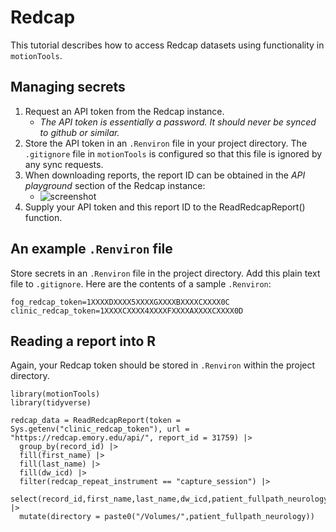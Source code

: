 Redcap
====================================
This tutorial describes how to access Redcap datasets using functionality in `motionTools`.

## Managing secrets
1. Request an API token from the Redcap instance.
    * *The API token is essentially a password. It should never be synced to github or similar.*
2. Store the API token in an `.Renviron` file in your project directory. The `.gitignore` file in `motionTools` is configured so that this file is ignored by any sync requests.
3. When downloading reports, the report ID can be obtained in the *API playground* section of the Redcap instance:
    * ![screenshot](https://github.com/jlucasmckay/motionTools/blob/main/media/secrets.png)
4. Supply your API token and this report ID to the ReadRedcapReport() function.

## An example `.Renviron` file

Store secrets in an `.Renviron` file in the project directory. Add this plain text file to `.gitignore`. Here are the contents of a sample `.Renviron`:

```
fog_redcap_token=1XXXXDXXXX5XXXXGXXXXBXXXXCXXXX0C
clinic_redcap_token=1XXXXCXXXX4XXXXFXXXXAXXXXCXXXX0D
```

## Reading a report into R

Again, your Redcap token should be stored in `.Renviron` within the project directory.

```
library(motionTools)
library(tidyverse)

redcap_data = ReadRedcapReport(token = Sys.getenv("clinic_redcap_token"), url = "https://redcap.emory.edu/api/", report_id = 31759) |> 
  group_by(record_id) |> 
  fill(first_name) |> 
  fill(last_name) |> 
  fill(dw_icd) |> 
  filter(redcap_repeat_instrument == "capture_session") |> 
  select(record_id,first_name,last_name,dw_icd,patient_fullpath_neurology) |> 
  mutate(directory = paste0("/Volumes/",patient_fullpath_neurology))
```
